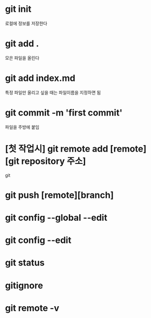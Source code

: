 # git init

로컬에 정보를 저장한다

# git add .

모은 파일을 올린다

# git add index.md

특정 파일만 올리고 싶을 때는 파일이름을 지정하면 됨

# git commit -m 'first commit'

파일을 주방에 붙임

# [첫 작업시] git remote add [remote][git repository 주소]

git

# git push [remote][branch]

# git config --global --edit

# git config --edit

# git status

# gitignore

# git remote -v
